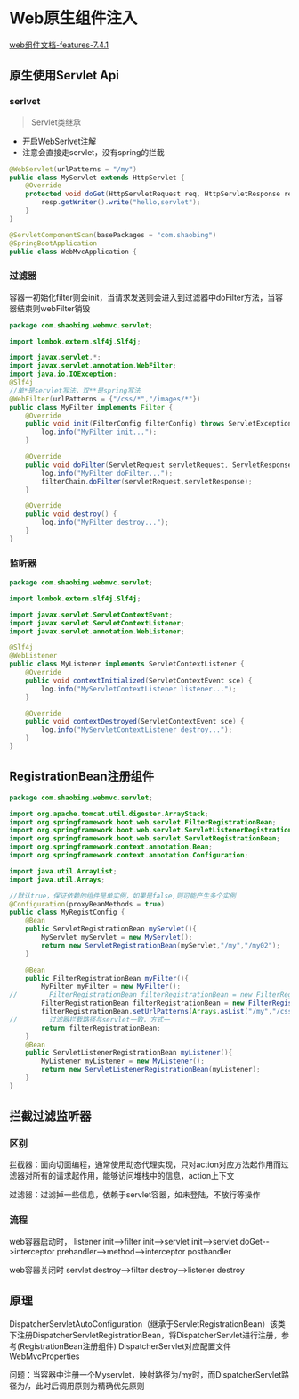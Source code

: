 # Web原生组件注入
[web组件文档-features-7.4.1](https://docs.spring.io/spring-boot/docs/current/reference/html/features.html#features.developing-web-applications.embedded-container.servlets-filters-listeners)

## 原生使用Servlet Api

### serlvet
> Servlet类继承
* 开启WebSerlvet注解
* 注意会直接走servlet，没有spring的拦截
```java
@WebServlet(urlPatterns = "/my")
public class MyServlet extends HttpServlet {
    @Override
    protected void doGet(HttpServletRequest req, HttpServletResponse resp) throws ServletException, IOException {
        resp.getWriter().write("hello,servlet");
    }
}

@ServletComponentScan(basePackages = "com.shaobing")
@SpringBootApplication
public class WebMvcApplication {
```

### 过滤器

容器一初始化filter则会init，当请求发送则会进入到过滤器中doFilter方法，当容器结束则webFilter销毁
```java
package com.shaobing.webmvc.servlet;

import lombok.extern.slf4j.Slf4j;

import javax.servlet.*;
import javax.servlet.annotation.WebFilter;
import java.io.IOException;
@Slf4j
//单*是servlet写法，双**是spring写法
@WebFilter(urlPatterns = {"/css/*","/images/*"})
public class MyFilter implements Filter {
    @Override
    public void init(FilterConfig filterConfig) throws ServletException {
        log.info("MyFilter init...");
    }

    @Override
    public void doFilter(ServletRequest servletRequest, ServletResponse servletResponse, FilterChain filterChain) throws IOException, ServletException {
        log.info("MyFilter doFilter...");
        filterChain.doFilter(servletRequest,servletResponse);
    }

    @Override
    public void destroy() {
        log.info("MyFilter destroy...");
    }
}
```

### 监听器
```java
package com.shaobing.webmvc.servlet;

import lombok.extern.slf4j.Slf4j;

import javax.servlet.ServletContextEvent;
import javax.servlet.ServletContextListener;
import javax.servlet.annotation.WebListener;

@Slf4j
@WebListener
public class MyListener implements ServletContextListener {
    @Override
    public void contextInitialized(ServletContextEvent sce) {
        log.info("MyServletContextListener listener...");
    }

    @Override
    public void contextDestroyed(ServletContextEvent sce) {
        log.info("MyServletContextListener destroy...");
    }
}

```

## RegistrationBean注册组件
```java
package com.shaobing.webmvc.servlet;

import org.apache.tomcat.util.digester.ArrayStack;
import org.springframework.boot.web.servlet.FilterRegistrationBean;
import org.springframework.boot.web.servlet.ServletListenerRegistrationBean;
import org.springframework.boot.web.servlet.ServletRegistrationBean;
import org.springframework.context.annotation.Bean;
import org.springframework.context.annotation.Configuration;

import java.util.ArrayList;
import java.util.Arrays;

//默认true，保证依赖的组件是单实例，如果是false,则可能产生多个实例
@Configuration(proxyBeanMethods = true)
public class MyRegistConfig {
    @Bean
    public ServletRegistrationBean myServlet(){
        MyServlet myServlet = new MyServlet();
        return new ServletRegistrationBean(myServlet,"/my","/my02");
    }

    @Bean
    public FilterRegistrationBean myFilter(){
        MyFilter myFilter = new MyFilter();
//        FilterRegistrationBean filterRegistrationBean = new FilterRegistrationBean(myFilter, myServlet());
        FilterRegistrationBean filterRegistrationBean = new FilterRegistrationBean(myFilter);
        filterRegistrationBean.setUrlPatterns(Arrays.asList("/my","/css/*"));
//        过滤器拦截路径与servlet一致，方式一
        return filterRegistrationBean;
    }
    @Bean
    public ServletListenerRegistrationBean myListener(){
        MyListener myListener = new MyListener();
        return new ServletListenerRegistrationBean(myListener);
    }
}

```

## 拦截过滤监听器
### 区别
拦截器：面向切面编程，通常使用动态代理实现，只对action对应方法起作用而过滤器对所有的请求起作用，能够访问堆栈中的信息，action上下文

过滤器：过滤掉一些信息，依赖于servlet容器，如未登陆，不放行等操作
### 流程
web容器启动时，
listener init-->filter init-->servlet init-->servlet doGet-->interceptor prehandler-->method-->interceptor posthandler

web容器关闭时
servlet destroy-->filter destroy-->listener destroy
 
## 原理

DispatcherServletAutoConfiguration（继承于ServletRegistrationBean）该类下注册DispatcherServletRegistrationBean，将DispatcherServlet进行注册，参考(RegistrationBean注册组件)
DispatcherServlet对应配置文件WebMvcProperties

问题：当容器中注册一个Myservlet，映射路径为/my时，而DispatcherServlet路径为/，此时后调用原则为精确优先原则